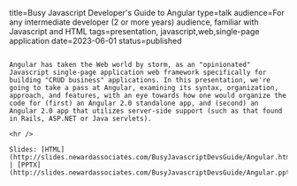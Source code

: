 title=Busy Javascript Developer's Guide to Angular
type=talk
audience=For any intermediate developer (2 or more years) audience, familiar with Javascript and HTML
tags=presentation, javascript,web,single-page application
date=2023-06-01
status=published
~~~~~~

Angular has taken the Web world by storm, as an "opinionated" Javascript single-page application web framework specifically for building "CRUD business" applications. In this presentation, we're going to take a pass at Angular, examining its syntax, organization, approach, and features, with an eye towards how one would organize the code for (first) an Angular 2.0 standalone app, and (second) an Angular 2.0 app that utilizes server-side support (such as that found in Rails, ASP.NET or Java servlets).
    
<hr />

Slides: [HTML](http://slides.newardassociates.com/BusyJavascriptDevsGuide/Angular.html) | [PPTX](http://slides.newardassociates.com/BusyJavascriptDevsGuide/Angular.pptx)
